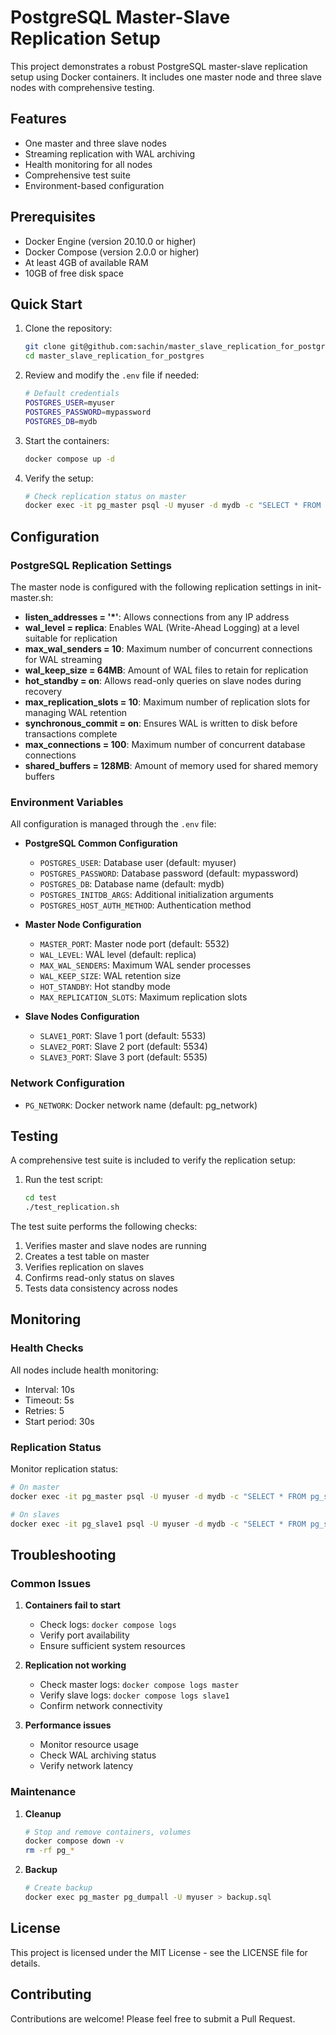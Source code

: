 # PostgreSQL Master-Slave Replication Setup

This project demonstrates a robust PostgreSQL master-slave replication setup using Docker containers. It includes one master node and three slave nodes with comprehensive testing.

## Features

- One master and three slave nodes
- Streaming replication with WAL archiving
- Health monitoring for all nodes
- Comprehensive test suite
- Environment-based configuration

## Prerequisites

- Docker Engine (version 20.10.0 or higher)
- Docker Compose (version 2.0.0 or higher)
- At least 4GB of available RAM
- 10GB of free disk space

## Quick Start

1. Clone the repository:
   ```bash
   git clone git@github.com:sachin/master_slave_replication_for_postgres.git
   cd master_slave_replication_for_postgres
   ```

2. Review and modify the `.env` file if needed:
   ```bash
   # Default credentials
   POSTGRES_USER=myuser
   POSTGRES_PASSWORD=mypassword
   POSTGRES_DB=mydb
   ```

3. Start the containers:
   ```bash
   docker compose up -d
   ```

4. Verify the setup:
   ```bash
   # Check replication status on master
   docker exec -it pg_master psql -U myuser -d mydb -c "SELECT * FROM pg_stat_replication;"
   ```

## Configuration

### PostgreSQL Replication Settings

The master node is configured with the following replication settings in init-master.sh:

- **listen_addresses = '*'**: Allows connections from any IP address
- **wal_level = replica**: Enables WAL (Write-Ahead Logging) at a level suitable for replication
- **max_wal_senders = 10**: Maximum number of concurrent connections for WAL streaming
- **wal_keep_size = 64MB**: Amount of WAL files to retain for replication
- **hot_standby = on**: Allows read-only queries on slave nodes during recovery
- **max_replication_slots = 10**: Maximum number of replication slots for managing WAL retention
- **synchronous_commit = on**: Ensures WAL is written to disk before transactions complete
- **max_connections = 100**: Maximum number of concurrent database connections
- **shared_buffers = 128MB**: Amount of memory used for shared memory buffers

### Environment Variables

All configuration is managed through the `.env` file:

- **PostgreSQL Common Configuration**
  - `POSTGRES_USER`: Database user (default: myuser)
  - `POSTGRES_PASSWORD`: Database password (default: mypassword)
  - `POSTGRES_DB`: Database name (default: mydb)
  - `POSTGRES_INITDB_ARGS`: Additional initialization arguments
  - `POSTGRES_HOST_AUTH_METHOD`: Authentication method

- **Master Node Configuration**
  - `MASTER_PORT`: Master node port (default: 5532)
  - `WAL_LEVEL`: WAL level (default: replica)
  - `MAX_WAL_SENDERS`: Maximum WAL sender processes
  - `WAL_KEEP_SIZE`: WAL retention size
  - `HOT_STANDBY`: Hot standby mode
  - `MAX_REPLICATION_SLOTS`: Maximum replication slots

- **Slave Nodes Configuration**
  - `SLAVE1_PORT`: Slave 1 port (default: 5533)
  - `SLAVE2_PORT`: Slave 2 port (default: 5534)
  - `SLAVE3_PORT`: Slave 3 port (default: 5535)

### Network Configuration
- `PG_NETWORK`: Docker network name (default: pg_network)

## Testing

A comprehensive test suite is included to verify the replication setup:

1. Run the test script:
   ```bash
   cd test
   ./test_replication.sh
   ```

The test suite performs the following checks:
1. Verifies master and slave nodes are running
2. Creates a test table on master
3. Verifies replication on slaves
4. Confirms read-only status on slaves
5. Tests data consistency across nodes

## Monitoring

### Health Checks

All nodes include health monitoring:
- Interval: 10s
- Timeout: 5s
- Retries: 5
- Start period: 30s

### Replication Status

Monitor replication status:
```bash
# On master
docker exec -it pg_master psql -U myuser -d mydb -c "SELECT * FROM pg_stat_replication;"

# On slaves
docker exec -it pg_slave1 psql -U myuser -d mydb -c "SELECT * FROM pg_stat_wal_receiver;"
```

## Troubleshooting

### Common Issues

1. **Containers fail to start**
   - Check logs: `docker compose logs`
   - Verify port availability
   - Ensure sufficient system resources

2. **Replication not working**
   - Check master logs: `docker compose logs master`
   - Verify slave logs: `docker compose logs slave1`
   - Confirm network connectivity

3. **Performance issues**
   - Monitor resource usage
   - Check WAL archiving status
   - Verify network latency

### Maintenance

1. **Cleanup**
   ```bash
   # Stop and remove containers, volumes
   docker compose down -v
   rm -rf pg_*
   ```

2. **Backup**
   ```bash
   # Create backup
   docker exec pg_master pg_dumpall -U myuser > backup.sql
   ```

## License

This project is licensed under the MIT License - see the LICENSE file for details.

## Contributing

Contributions are welcome! Please feel free to submit a Pull Request.